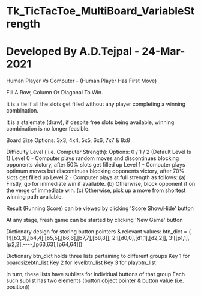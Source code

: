 # Tk_TicTacToe_MultiBoard_VariableStrength 

Developed By A.D.Tejpal - 24-Mar-2021
==========================================
Human Player Vs Computer - (Human Player Has First Move)

Fill A Row, Column Or Diagonal To Win.

It is a tie if all the slots get filled without any player completing a winning combination.

It is a stalemate (draw), if despite free slots being available, winning combination is no longer feasible.

Board Size Options: 3x3, 4x4, 5x5, 6x6, 7x7 & 8x8

Difficulty Level ( i.e. Computer Strength):
Options: 0 / 1 / 2  (Default Level Is 1)
Level 0 - Computer plays random moves and discontinues blocking opponents victory, after 50% slots get filled up
Level 1 - Computer plays optimum moves but discontinues blocking opponents victory, after 70% slots get filled up
Level 2 - Computer plays at full strength as follows:
     (a) Firstly, go for immediate win if available.
     (b) Otherwise, block opponent if on the verge of immediate win.
     (c) Otherwise, pick up a move from shortest winning path available.

Result (Running Score) can be viewed by clicking 'Score Show/Hide' button

At any stage, fresh game can be started by clicking 'New Game' button

Dictionary design for storing button pointers & relevant values:
btn_dict = {
1:[[b3,3],[b4,4],[b5,5],[b6,6],[b7,7],[b8,8]],
2:[[d0,0],[d1,1],[d2,2]],
3:[[p1,1], [p2,2],----,[p63,63],[p64,64]]}

Dictionary btn_dict holds three lists pertaining to different groups
Key 1 for boardsizebtn_list
Key 2 for levelbtn_list
Key 3 for playbtn_list

In turn, these lists have sublists for individual buttons of that group
Each such sublist has two elements (button object pointer & button value (i.e. position))
